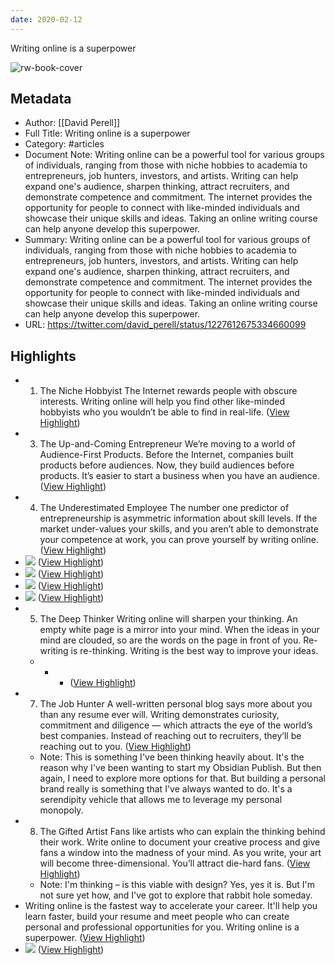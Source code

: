 ```yaml
---
date: 2020-02-12
---
```

Writing online is a superpower

![rw-book-cover](https://pbs.twimg.com/profile_images/1341406620107091968/Cxxf4Uf5_normal.jpg)

## Metadata
- Author: [[David Perell]]
- Full Title: Writing online is a superpower
- Category: #articles
- Document Note: Writing online can be a powerful tool for various groups of individuals, ranging from those with niche hobbies to academia to entrepreneurs, job hunters, investors, and artists. Writing can help expand one's audience, sharpen thinking, attract recruiters, and demonstrate competence and commitment. The internet provides the opportunity for people to connect with like-minded individuals and showcase their unique skills and ideas. Taking an online writing course can help anyone develop this superpower.
- Summary: Writing online can be a powerful tool for various groups of individuals, ranging from those with niche hobbies to academia to entrepreneurs, job hunters, investors, and artists. Writing can help expand one's audience, sharpen thinking, attract recruiters, and demonstrate competence and commitment. The internet provides the opportunity for people to connect with like-minded individuals and showcase their unique skills and ideas. Taking an online writing course can help anyone develop this superpower.
- URL: https://twitter.com/david_perell/status/1227612675334660099

## Highlights
- 1. The Niche Hobbyist
  The Internet rewards people with obscure interests. Writing online will help you find other like-minded hobbyists who you wouldn’t be able to find in real-life. ([View Highlight](https://read.readwise.io/read/01h0ja1c56h8mzjbv51swjsrn7))
- 3. The Up-and-Coming Entrepreneur
  We’re moving to a world of Audience-First Products.
  Before the Internet, companies built products before audiences. Now, they build audiences before products.
  It’s easier to start a business when you have an audience. ([View Highlight](https://read.readwise.io/read/01h0ja27pr4axmcmkvgyby6dvt))
- 4. The Underestimated Employee
  The number one predictor of entrepreneurship is asymmetric information about skill levels.
  If the market under-values your skills, and you aren’t able to demonstrate your competence at work, you can prove yourself by writing online. ([View Highlight](https://read.readwise.io/read/01h0ja2wvy0vw3x3y1hw0dka90))
- ![](https://pbs.twimg.com/media/EQlbOmbW4AA8Sk3.jpg) ([View Highlight](https://read.readwise.io/read/01h0jabvvjf46qvr88xccqhrg5))
- ![](https://pbs.twimg.com/media/EQlbOmVXsAMvR8p.jpg) ([View Highlight](https://read.readwise.io/read/01h0jaddav5vnh588rdwdhr7zw))
- ![](https://pbs.twimg.com/media/EQlbOmTWsAEXcDt.jpg) ([View Highlight](https://read.readwise.io/read/01h0jamb2n4xg3wfgddng32p6r))
- ![](https://pbs.twimg.com/media/EQlbOmYXsAAQaau.jpg) ([View Highlight](https://read.readwise.io/read/01h0jatp9v7r72s0kajrtzjcze))
- 5. The Deep Thinker
  Writing online will sharpen your thinking.
  An empty white page is a mirror into your mind. When the ideas in your mind are clouded, so are the words on the page in front of you. Re-writing is re-thinking.
  Writing is the best way to improve your ideas.
  * * * ([View Highlight](https://read.readwise.io/read/01h0jb4ny10aay6mvdgtv4kgem))
- 7. The Job Hunter
  A well-written personal blog says more about you than any resume ever will.
  Writing demonstrates curiosity, commitment and diligence — which attracts the eye of the world’s best companies.
  Instead of reaching out to recruiters, they’ll be reaching out to you. ([View Highlight](https://read.readwise.io/read/01h0jb68d583a593q771bzxwf7))
    - Note: This is something I've been thinking heavily about. It's the reason why I've been wanting to start my Obsidian Publish. But then again, I need to explore more options for that. But building a personal brand really is something that I've always wanted to do. It's a serendipity vehicle that allows me to leverage my personal monopoly.
- 8. The Gifted Artist
  Fans like artists who can explain the thinking behind their work.
  Write online to document your creative process and give fans a window into the madness of your mind.
  As you write, your art will become three-dimensional.
  You’ll attract die-hard fans. ([View Highlight](https://read.readwise.io/read/01h0jb9gwk9kg949ndrfpve7ww))
    - Note: I'm thinking – is this viable with design? Yes, yes it is. But I'm not sure yet how, and I've got to explore that rabbit hole someday.
- Writing online is the fastest way to accelerate your career.
  It'll help you learn faster, build your resume and meet people who can create personal and professional opportunities for you.
  Writing online is a superpower. ([View Highlight](https://read.readwise.io/read/01h0jbdkdbn6445se1d5pas7fr))
- ![](https://pbs.twimg.com/media/EbZ2-m6VcAAb28y.jpg) ([View Highlight](https://read.readwise.io/read/01h0jbdyxwqyz2fh15wnw38t9a))
